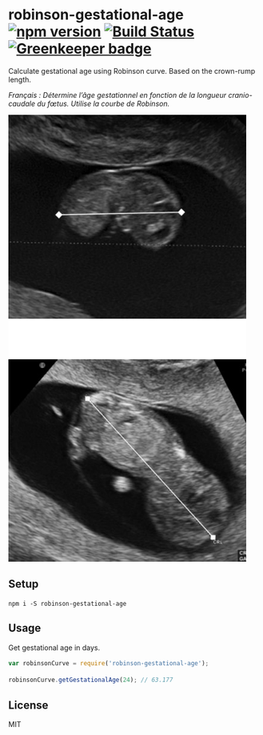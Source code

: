 # robinson-gestational-age [![npm version](https://badge.fury.io/js/robinson-gestational-age.svg)](https://badge.fury.io/js/robinson-gestational-age)  [![Build Status](https://travis-ci.org/MathRobin/robinson-gestational-age.svg?branch=master)](https://travis-ci.org/MathRobin/robinson-gestational-age) [![Greenkeeper badge](https://badges.greenkeeper.io/MathRobin/robinson-gestational-age.svg)](https://greenkeeper.io/)

Calculate gestational age using Robinson curve. Based on the crown-rump length.

*Français : Détermine l’âge gestationnel en fonction de la longueur cranio-caudale du fœtus. Utilise la courbe de Robinson.*

![crown-rump length](https://github.com/MathRobin/robinson-gestational-age/blob/master/2.png?raw=true)

## Setup

```shell
npm i -S robinson-gestational-age
```

## Usage

Get gestational age in days.

```javascript
var robinsonCurve = require('robinson-gestational-age');

robinsonCurve.getGestationalAge(24); // 63.177
```

## License

MIT

